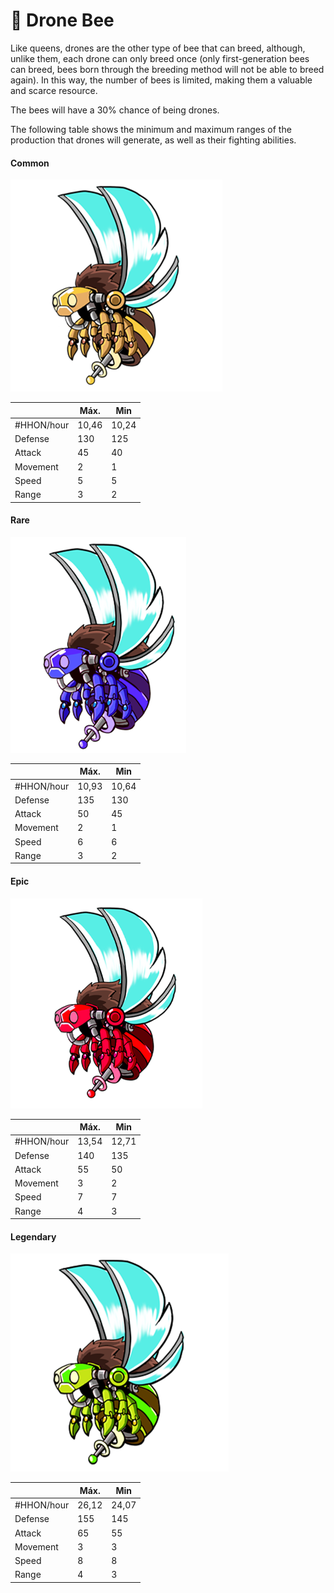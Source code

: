 # 👨 Drone Bee

Like queens, drones are the other type of bee that can breed, although, unlike them, each drone can only breed once (only first-generation bees can breed, bees born through the breeding method will not be able to breed again). In this way, the number of bees is limited, making them a valuable and scarce resource.

The bees will have a 30% chance of being drones.

The following table shows the minimum and maximum ranges of the production that drones will generate, as well as their fighting abilities.

#### Common

![](<../../../.gitbook/assets/image (41).png>)



|            | Máx.  | Min   |
| ---------- | ----- | ----- |
| #HHON/hour | 10,46 | 10,24 |
| Defense    | 130   | 125   |
| Attack     | 45    | 40    |
| Movement   | 2     | 1     |
| Speed      | 5     | 5     |
| Range      | 3     | 2     |

#### Rare

![](<../../../.gitbook/assets/image (48).png>)

|            | Máx.  | Min   |
| ---------- | ----- | ----- |
| #HHON/hour | 10,93 | 10,64 |
| Defense    | 135   | 130   |
| Attack     | 50    | 45    |
| Movement   | 2     | 1     |
| Speed      | 6     | 6     |
| Range      | 3     | 2     |

#### Epic

![](<../../../.gitbook/assets/image (27).png>)

|            | Máx.  | Min   |
| ---------- | ----- | ----- |
| #HHON/hour | 13,54 | 12,71 |
| Defense    | 140   | 135   |
| Attack     | 55    | 50    |
| Movement   | 3     | 2     |
| Speed      | 7     | 7     |
| Range      | 4     | 3     |

#### Legendary

![](<../../../.gitbook/assets/image (1).png>)

|            | Máx.  | Min   |
| ---------- | ----- | ----- |
| #HHON/hour | 26,12 | 24,07 |
| Defense    | 155   | 145   |
| Attack     | 65    | 55    |
| Movement   | 3     | 3     |
| Speed      | 8     | 8     |
| Range      | 4     | 3     |

